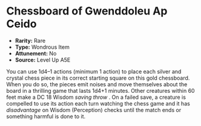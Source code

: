 
# Chessboard of Gwenddoleu Ap Ceido

* **Rarity:** Rare
* **Type:** Wondrous Item
* **Attunement:** No
* **Source:** Level Up A5E


You can use 1d4–1 actions (minimum 1 action) to place each silver and crystal chess piece in its correct starting square on this gold chessboard. When you do so, the pieces emit noises and move themselves about the board in a thrilling game that lasts 1d4+1 minutes. Other creatures within 60 feet make a DC 18 Wisdom _saving throw_ . On a failed save, a creature is compelled to use its action each turn watching the chess game and it has _disadvantage_ on Wisdom (Perception) checks until the match ends or something harmful is done to it.
